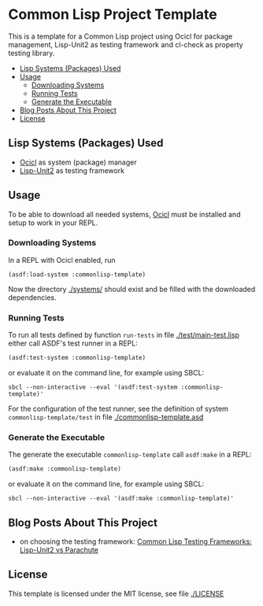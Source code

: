 # Common Lisp Project Template

This is a template for a Common Lisp project using Ocicl for package management, Lisp-Unit2 as testing framework and cl-check as property testing library.

- [Lisp Systems (Packages) Used](#lisp-systems-packages-used)
- [Usage](#usage)
  - [Downloading Systems](#downloading-systems)
  - [Running Tests](#running-tests)
  - [Generate the Executable](#generate-the-executable)
- [Blog Posts About This Project](#blog-posts-about-this-project)
- [License](#license)

## Lisp Systems (Packages) Used

- [Ocicl](https://github.com/ocicl/ocicl) as system (package) manager
- [Lisp-Unit2](https://github.com/AccelerationNet/lisp-unit2) as testing framework

## Usage

To be able to download all needed systems, [Ocicl](https://github.com/ocicl/ocicl) must be installed and setup to work in your REPL.

### Downloading Systems

In a REPL with Ocicl enabled, run

```sbcl
(asdf:load-system :commonlisp-template)
```

Now the directory [./systems/](./systems/) should exist and be filled with the downloaded dependencies.

### Running Tests

To run all tests defined by function `run-tests` in file [./test/main-test.lisp](./test/main-test.lisp) either call ASDF's test runner in a REPL:

```lisp
(asdf:test-system :commonlisp-template)
```

or evaluate it on the command line, for example using SBCL:

```shell
sbcl --non-interactive --eval '(asdf:test-system :commonlisp-template)'
```

For the configuration of the test runner, see the definition of system `commonlisp-template/test` in file [./commonlisp-template.asd](./commonlisp-template.asd)

### Generate the Executable

The generate the executable `commonlisp-template` call `asdf:make` in a REPL:

```lisp
(asdf:make :commonlisp-template)
```

or evaluate it on the command line, for example using SBCL:

```shell
sbcl --non-interactive --eval '(asdf:make :commonlisp-template)'
```

## Blog Posts About This Project

- on choosing the testing framework: [Common Lisp Testing Frameworks: Lisp-Unit2 vs Parachute](https://release-candidate.mataroa.blog/blog/common-lisp-testing-frameworks/)

## License

This template is licensed under the MIT license, see file [./LICENSE](./LICENSE)
